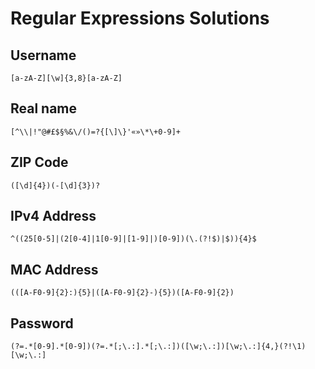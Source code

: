 # Regular Expressions Solutions

## Username

`[a-zA-Z][\w]{3,8}[a-zA-Z]`

## Real name

`[^\\|!"@#£$§%&\/()=?{[\]\}'«»\*\+0-9]+`

## ZIP Code

`([\d]{4})(-[\d]{3})?`

## IPv4 Address

`^((25[0-5]|(2[0-4]|1[0-9]|[1-9]|)[0-9])(\.(?!$)|$)){4}$`

## MAC Address

`(([A-F0-9]{2}:){5}|([A-F0-9]{2}-){5})([A-F0-9]{2})`

## Password

`(?=.*[0-9].*[0-9])(?=.*[;\.:].*[;\.:])([\w;\.:])[\w;\.:]{4,}(?!\1)[\w;\.:]`
